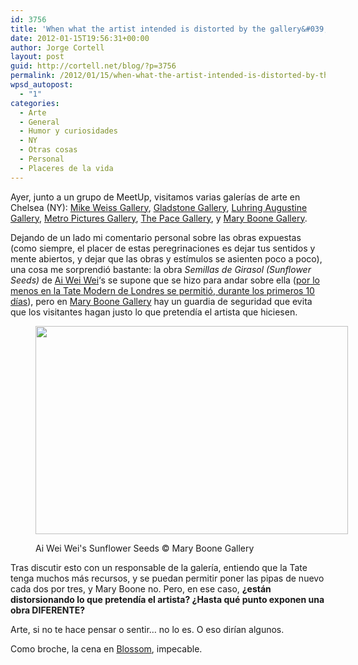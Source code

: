 ```yaml
---
id: 3756
title: 'When what the artist intended is distorted by the gallery&#039;s limitations'
date: 2012-01-15T19:56:31+00:00
author: Jorge Cortell
layout: post
guid: http://cortell.net/blog/?p=3756
permalink: /2012/01/15/when-what-the-artist-intended-is-distorted-by-the-gallerys-limitations/
wpsd_autopost:
  - "1"
categories:
  - Arte
  - General
  - Humor y curiosidades
  - NY
  - Otras cosas
  - Personal
  - Placeres de la vida
---
```

Ayer, junto a un grupo de MeetUp, visitamos varias galerías de arte en Chelsea (NY): <a title="http://www.mikeweissgallery.com/html/home.asp" href="http://www.mikeweissgallery.com/html/home.asp" target="_blank">Mike Weiss Gallery</a>, <a title="http://www.gladstonegallery.com/" href="http://www.gladstonegallery.com/" target="_blank">Gladstone Gallery</a>, <a title="http://www.luhringaugustine.com/" href="http://www.luhringaugustine.com/" target="_blank">Luhring Augustine Gallery</a>, <a title="http://www.metropicturesgallery.com/" href="http://www.metropicturesgallery.com/" target="_blank">Metro Pictures Gallery</a>, <a title="http://thepacegallery.com/" href="http://thepacegallery.com/" target="_blank">The Pace Gallery</a>, y <a title="http://maryboonegallery.com/" href="http://maryboonegallery.com/" target="_blank">Mary Boone Gallery</a>.

Dejando de un lado mi comentario personal sobre las obras expuestas (como siempre, el placer de estas peregrinaciones es dejar tus sentidos y mente abiertos, y dejar que las obras y estímulos se asienten poco a poco), una cosa me sorprendió bastante: la obra _Semillas de Girasol (Sunflower Seeds)_ de <a title="http://www.aiweiwei.com/" href="http://www.aiweiwei.com/" target="_blank">Ai Wei Wei</a>&#8216;s se supone que se hizo para andar sobre ella (<a title="http://www.tate.org.uk/modern/exhibitions/unileverseries2010/" href="http://www.tate.org.uk/modern/exhibitions/unileverseries2010/" target="_blank">por lo menos en la Tate Modern de Londres se permitió, durante los primeros 10 días</a>), pero en <a title="http://maryboonegallery.com/" href="http://maryboonegallery.com/" target="_blank">Mary Boone Gallery</a> hay un guardia de seguridad que evita que los visitantes hagan justo lo que pretendía el artista que hiciesen.<figure style="width: 500px" class="wp-caption aligncenter">

<img title="Sunflower Seeds" src="http://maryboonegallery.com/exhibitions/2011-2012/Ai-Weiwei/gfx/2.jpg" alt="" width="500" height="333" /><figcaption class="wp-caption-text">Ai Wei Wei's Sunflower Seeds © Mary Boone Gallery</figcaption></figure> 

Tras discutir esto con un responsable de la galería, entiendo que la Tate tenga muchos más recursos, y se puedan permitir poner las pipas de nuevo cada dos por tres, y Mary Boone no. Pero, en ese caso, **¿están distorsionando lo que pretendía el artista? ¿Hasta qué punto exponen una obra DIFERENTE?**

Arte, si no te hace pensar o sentir&#8230; no lo es. O eso dirían algunos.

Como broche, la cena en <a title="http://blossomnyc.com/blossom.php" href="http://blossomnyc.com/blossom.php" target="_blank">Blossom</a>, impecable.